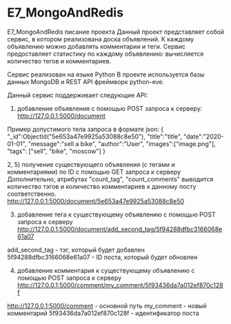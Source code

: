 # E7_MongoAndRedis
E7_MongoAndRedis
писание проекта
Данный проект представляет собой сервис, в котором реализована доска объявлений.
К каждому объявлению можно добавлять комментарии и теги.
Сервис предоставляет статистику по каждому объявлению: вычисляется количество тегов и комментариев.

Сервис реализован на языке Python
В проекте используется базы данных MongoDB и REST API фреймворк python-eve.

Данный сервис поддерживает следующие API:
1) добавление объявления с помощью POST запроса к серверу:
http://127.0.0.1:5000/document

Пример допустимого тела запроса в формате json:
{
"_id":ObjectId("5e653a47e9925a53088c8e50"),
"title":"title",
"date":"2020-01-01",
"message":"sell a bike",
"author":"User",
"images":["image.png"],
"tags": ["sell", "bike", "moscow"]
}

2, 5) получение существующего объявления (с тегами и комментариями) по ID с помощью GET запроса к серверу
Дополнительно, атрибутах "count_tag", "count_comments" выводится количество тэгов и количество комментариев к данному посту соответственно.
http://127.0.0.1:5000/document/5e653a47e9925a53088c8e50

3) добавление тега к существующему объявлению с помощью POST запроса к серверу
http://127.0.0.1:5000/document/add_second_tag/5f94288dfbc3166068e61a07

add_second_tag - тэг, который будет добавлен
5f94288dfbc3166068e61a07 - ID поста, который будет обновлен


4) добавление комментария к существующему объявлению с помощью POST запроса к серверу
http://127.0.0.1:5000/comment/my_comment/5f93436da7a012ef870c128f

http://127.0.0.1:5000/comment -  основной путь
my_comment - новый комментарий
5f93436da7a012ef870c128f - идентификатор поста

